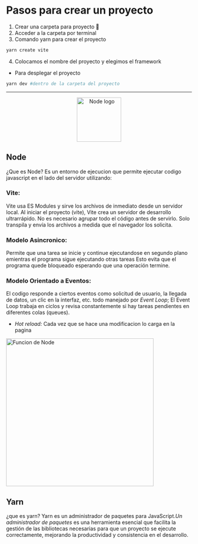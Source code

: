 # Pasos para crear un proyecto
1. Crear una carpeta para proyecto 📁
2. Acceder a la carpeta por terminal
3. Comando yarn para crear el proyecto
```bash
yarn create vite
```
4. Colocamos el nombre del proyecto y elegimos el framework
- Para desplegar el proyecto 
```bash
yarn dev #dentro de la carpeta del proyecto
```
---

<p align="center">
  <a href="https://nodejs.org/es" target="blank">
    <img src="
    https://nodejs.org/static/images/logo.svg
    " width="120" alt="Node logo"/>
  </a>
</p>

## Node
¿Que es Node?
Es un entorno de ejecucion que permite ejecutar codigo javascript en el lado del servidor utilizando:

### Vite:
Vite usa ES Modules y sirve los archivos de inmediato desde un servidor local.
Al iniciar el proyecto (vite), Vite crea un servidor de desarrollo ultrarrápido.
No es necesario agrupar todo el código antes de servirlo.
Solo transpila y envía los archivos a medida que el navegador los solicita.

### Modelo Asincronico:
Permite que una tarea se inicie y continue ejecutandose en segundo plano emientras el programa sigue ejecutando otras tareas Esto evita que el programa quede bloqueado esperando que una operación termine.

### Modelo Orientado a Eventos:
El codigo responde a ciertos eventos como solicitud de usuario, la llegada de datos, un clic en la interfaz, etc. todo manejado por *Event Loop*; El Event Loop trabaja en ciclos y revisa constantemente si hay tareas pendientes en diferentes colas (queues).

- *Hot reload:* Cada vez que se hace una modificacion lo carga en la pagina

<img src="https://i.stack.imgur.com/BTm1H.png" width="400" alt="Funcion de Node"/>

## Yarn 

¿que es yarn?
Yarn es un administrador de paquetes para JavaScript.*Un administrador de paquetes* es una herramienta esencial que facilita la gestión de las bibliotecas necesarias para que un proyecto se ejecute correctamente, mejorando la productividad y consistencia en el desarrollo.
